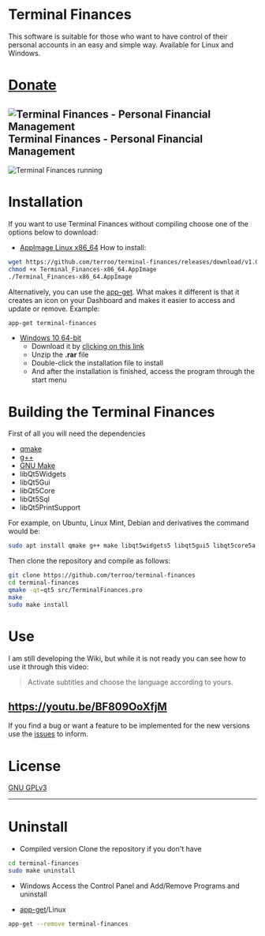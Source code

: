 # Terminal Finances
This software is suitable for those who want to have control of their personal accounts in an easy and simple way. Available for Linux and Windows.

# [Donate](https://cutt.ly/SponsorPayPal)

## ![Terminal Finances - Personal Financial Management](terminal-finances.png) Terminal Finances - Personal Financial Management

![Terminal Finances running](screenshot.png)

# Installation
If you want to use Terminal Finances without compiling choose one of the options below to download:
- [AppImage Linux x86_64](https://github.com/terroo/terminal-finances/releases/download/v1.0.0/Terminal_Finances-x86_64.AppImage)
How to install:
```sh
wget https://github.com/terroo/terminal-finances/releases/download/v1.0.0/Terminal_Finances-x86_64.AppImage
chmod +x Terminal_Finances-x86_64.AppImage
./Terminal_Finances-x86_64.AppImage
```
Alternatively, you can use the [app-get](https://github.com/terroo/app-get). What makes it different is that it creates an icon on your Dashboard and makes it easier to access and update or remove. Example:
```sh
app-get terminal-finances
```

- [Windows 10 64-bit](https://github.com/terroo/terminal-finances/releases/download/v1.0.0/TerminalFinances_installer_Win10_64.rar)
  - Download it by [clicking on this link](https://github.com/terroo/terminal-finances/releases/download/v1.0.0/TerminalFinances_installer_Win10_64.rar)
  - Unzip the **.rar** file
  - Double-click the installation file to install
  - And after the installation is finished, access the program through the start menu

# Building the Terminal Finances
First of all you will need the dependencies
  - [qmake](https://en.wikipedia.org/wiki/Qmake)
  - [g++](https://gcc.gnu.org/)
  - [GNU Make](https://www.gnu.org/software/make/)
  - libQt5Widgets
  - libQt5Gui
  - libQt5Core
  - libQt5Sql
  - libQt5PrintSupport

For example, on Ubuntu, Linux Mint, Debian and derivatives the command would be:
```sh
sudo apt install qmake g++ make libqt5widgets5 libqt5gui5 libqt5core5a libqt5sql libqt5printsupport5
```

Then clone the repository and compile as follows:
```sh
git clone https://github.com/terroo/terminal-finances
cd terminal-finances
qmake -qt=qt5 src/TerminalFinances.pro
make
sudo make install
```

# Use
I am still developing the Wiki, but while it is not ready you can see how to use it through this video:
> Activate subtitles and choose the language according to yours.

## <https://youtu.be/BF809OoXfjM>

If you find a bug or want a feature to be implemented for the new versions use the [issues](https://github.com/terroo/terminal-finances/issues) to inform.

# License
[GNU GPLv3](LICENSE)

---

# Uninstall
- Compiled version 
Clone the repository if you don't have
```sh
cd terminal-finances
sudo make uninstall
```

- Windows
Access the Control Panel and Add/Remove Programs and uninstall

- [app-get](https://github.com/terroo/app-get)/Linux
```sh
app-get --remove terminal-finances
```

